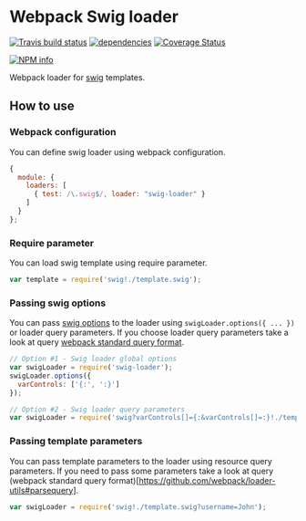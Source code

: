 # Webpack Swig loader

[![Travis build status](https://travis-ci.org/coditorium/nodejs-swig-loader.png?branch=master)](https://travis-ci.org/coditorium/nodejs-swig-loader)
[![dependencies](https://david-dm.org/coditorium/nodejs-swig-loader.png)](https://david-dm.org/coditorium/nodejs-swig-loader)
[![Coverage Status](https://coveralls.io/repos/coditorium/nodejs-swig-loader/badge.svg)](https://coveralls.io/r/coditorium/nodejs-swig-loader)

[![NPM info](https://nodei.co/npm/swig-loader.png?downloads=true)](https://www.npmjs.com/package/swig-loader)

Webpack loader for [swig](http://paularmstrong.github.io/swig) templates.

## How to use

### Webpack configuration

You can define swig loader using webpack configuration.

``` javascript
{
  module: {
    loaders: [
      { test: /\.swig$/, loader: "swig-loader" }
    ]
  }
};
```

### Require parameter

You can load swig template using require parameter.

``` javascript
var template = require('swig!./template.swig');
```

### Passing swig options

You can pass [swig options](http://paularmstrong.github.io/swig/docs/api/#SwigOpts) to the loader using `swigLoader.options({ ... })` or loader query parameters. If you choose loader query parameters take a look at query [webpack standard query format](https://github.com/webpack/loader-utils#parsequery).

``` javascript
// Option #1 - Swig loader global options
var swigLoader = require('swig-loader');
swigLoader.options({
  varControls: ['{:', ':}']
});

// Option #2 - Swig loader query parameters
var swigLoader = require('swig?varControls[]={:&varControls[]=:}!./template.swig');
```

### Passing template parameters

You can pass template parameters to the loader using resource query parameters. If you need to pass some parameters take a look at query (webpack standard query format)[https://github.com/webpack/loader-utils#parsequery].

``` javascript
var swigLoader = require('swig!./template.swig?username=John');
```
